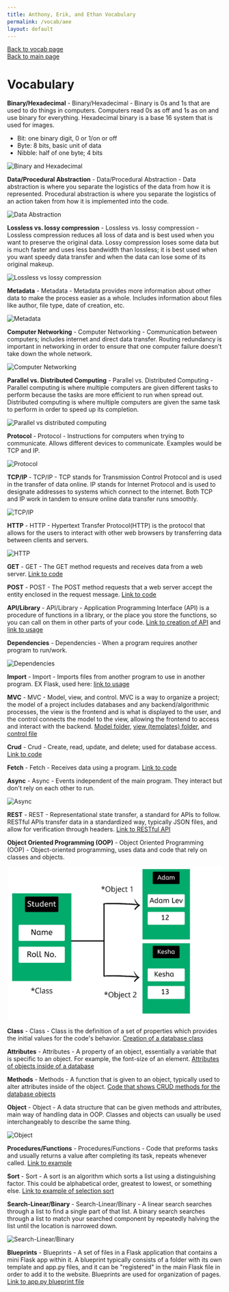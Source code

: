 ```yaml
---
title: Anthony, Erik, and Ethan Vocabulary
permalink: /vocab/aee
layout: default
---
```


[Back to vocab page](/vocab)
<br />
[Back to main page](/)

# Vocabulary

**Binary/Hexadecimal** - Binary/Hexadecimal - Binary is 0s and 1s that are used to do things in computers. Computers read 0s as off and 1s as on and use binary for everything. Hexadecimal binary is a base 16 system that is used for images. 
- Bit: one binary digit, 0 or 1/on or off
- Byte: 8 bits, basic unit of data
- Nibble: half of one byte; 4 bits 

![Binary and Hexadecimal](https://i.pinimg.com/originals/fa/3f/8b/fa3f8b032f1df211cfa5a226b973f0e8.jpg)

**Data/Procedural Abstraction** - Data/Procedural Abstraction - Data abstraction is where you separate the logistics of the data from how it is represented. Procedural abstraction is where you separate the logistics of an action taken from how it is implemented into the code.

![Data Abstraction](https://www.tibco.com/sites/tibco/files/media_entity/2021-08/data-abstraction-layer-diagram.svg)

**Lossless vs. lossy compression** - Lossless vs. lossy compression - Lossless compression reduces all loss of data and is best used when you want to preserve the original data. Lossy compression loses some data but is much faster and uses less bandwidth than lossless; it is best used when you want speedy data transfer and when the data can lose some of its original makeup.

![Lossless vs lossy compression](https://gisgeography.com/wp-content/uploads/2015/09/Lossy-vs-Lossless-334x425.png)

**Metadata** - Metadata - Metadata provides more information about other data to make the process easier as a whole. Includes information about files like author, file type, date of creation, etc.

![Metadata](https://static.wixstatic.com/media/21a510_d68674efd9d940e78485d7359045f509~mv2.jpg/v1/fill/w_1000,h_618,al_c,q_90,usm_0.66_1.00_0.01/21a510_d68674efd9d940e78485d7359045f509~mv2.jpg)

**Computer Networking** - Computer Networking - Communication between computers; includes internet and direct data transfer. Routing redundancy is important in networking in order to ensure that one computer failure doesn't take down the whole network.

![Computer Networking](https://www.guru99.com/images/1/090719_0446_BasicsofCom1.png)

**Parallel vs. Distributed Computing** - Parallel vs. Distributed Computing - Parallel computing is where multiple computers are given different tasks to perform because the tasks are more efficient to run when spread out. Distributed computing is where multiple computers are given the same task to perform in order to speed up its completion.

![Parallel vs distributed computing](https://www.oreilly.com/library/view/distributed-computing-in/9781787126992/assets/e1153739-f551-4f1f-a44a-8effcd193099.png)

**Protocol** - Protocol - Instructions for computers when trying to communicate. Allows different devices to communicate. Examples would be TCP and IP. 

![Protocol](https://cdn.kastatic.org/ka-perseus-images/6a0cd3a5b7e709c2f637c959ba98705ad21e4e3c.svg)

**TCP/IP** - TCP/IP - TCP stands for Transmission Control Protocol and is used in the transfer of data online. IP stands for Internet Protocol and is used to designate addresses to systems which connect to the internet. Both TCP and IP work in tandem to ensure online data transfer runs smoothly.

![TCP/IP](https://www.dnsstuff.com/wp-content/uploads/2020/07/four-layers-TCP-IP.png)

**HTTP** - HTTP - Hypertext Transfer Protocol(HTTP) is the protocol that allows for the users to interact with other web browsers by transferring data between clients and servers.

![HTTP](https://www.ionos.com/digitalguide/fileadmin/DigitalGuide/Screenshots_2020/diagram-of-http-communication-process.png)

**GET** - GET - The GET method requests and receives data from a web server. [Link to code](https://github.com/tonyhieu/csp-anthonys-harem/blob/026649638b3ff997fbbbbfad13ba515be4506192/app.py#L120-L125)

**POST** - POST - The POST method requests that a web server accept the entity enclosed in the request message. [Link to code](https://github.com/tonyhieu/csp-anthonys-harem/blob/026649638b3ff997fbbbbfad13ba515be4506192/app.py#L133-L142)

**API/Library** - API/Library - Application Programming Interface (API) is a procedure of functions in a library, or the place you store the functions, so you can call on them in other parts of your code. [Link to creation of API](https://github.com/tonyhieu/csp-anthonys-harem/blob/main/api/webapi.py) and [link to usage](https://github.com/tonyhieu/csp-anthonys-harem/blob/026649638b3ff997fbbbbfad13ba515be4506192/app.py#L120-L125)

**Dependencies** - Dependencies - When a program requires another program to run/work.

![Dependencies](https://www.prince2.com/blog/wp-content/uploads/2019/05/xproject-dependencies-flowcharts.jpg.pagespeed.ic.NhIr7uedka.jpg)

**Import** - Import - Imports files from another program to use in another program. EX Flask, used here: [link to usage](https://github.com/tonyhieu/csp-anthonys-harem/blob/main/app.py#L0-L15)

**MVC** - MVC - Model, view, and control. MVC is a way to organize a project; the model of a project includes databases and any backend/algorithmic processes, the view is the frontend and is what is displayed to the user, and the control connects the model to the view, allowing the frontend to access and interact with the backend. [Model folder](https://github.com/tonyhieu/csp-anthonys-harem/tree/main/model), [view (templates) folder](https://github.com/tonyhieu/csp-anthonys-harem/tree/main/templates), and [control file](https://github.com/tonyhieu/csp-anthonys-harem/blob/main/app.py)

**Crud** - Crud - Create, read, update, and delete; used for database access. [Link to code](https://github.com/tonyhieu/csp-anthonys-harem/blob/026649638b3ff997fbbbbfad13ba515be4506192/db.py#L25-L59)

**Fetch** - Fetch - Receives data using a program. [Link to code](https://github.com/tonyhieu/csp-anthonys-harem/blob/main/app.py#L43)

**Async** - Async - Events independent of the main program. They interact but don't rely on each other to run. 

![Async](https://www.baeldung.com/wp-content/uploads/sites/4/2020/07/sync.png)

**REST** - REST - Representational state transfer, a standard for APIs to follow. RESTful APIs transfer data in a standardized way, typically JSON files, and allow for verification through headers. [Link to RESTful API](https://github.com/tonyhieu/csp-anthonys-harem/blob/main/api/webapi.py)

**Object Oriented Programming (OOP)** - Object Oriented Programming (OOP) - Object-oriented programming, uses data and code that rely on classes and objects.

![OOP](https://raw.githubusercontent.com/ArjitS1/Raw/master/Student.jpg)

**Class** - Class - Class is the definition of a set of properties which provides the initial values for the code's behavior. [Creation of a database class](https://github.com/tonyhieu/csp-anthonys-harem/blob/026649638b3ff997fbbbbfad13ba515be4506192/db.py#L14)

**Attributes** - Attributes - A property of an object, essentially a variable that is specific to an object. For example, the font-size of an element. [Attributes of objects inside of a database](https://github.com/tonyhieu/csp-anthonys-harem/blob/main/db.py#L15-L18)

**Methods** - Methods - A function that is given to an object, typically used to alter attributes inside of the object. [Code that shows CRUD methods for the database objects](https://github.com/tonyhieu/csp-anthonys-harem/blob/026649638b3ff997fbbbbfad13ba515be4506192/db.py#L25-L59)

**Object** - Object - A data structure that can be given methods and attributes, main way of handling data in OOP. Classes and objects can usually be used interchangeably to describe the same thing.

![Object](https://javatutorial.net/wp-content/uploads/2014/11/class-object-featured-image.png)

**Procedures/Functions** - Procedures/Functions - Code that preforms tasks and usually returns a value after completing its task, repeats whenever called. [Link to example](https://github.com/tonyhieu/csp-anthonys-harem/blob/main/templates/about.html#L73-L85)

**Sort** - Sort - A sort is an algorithm which sorts a list using a distinguishing factor. This could be alphabetical order, greatest to lowest, or something else. [Link to example of selection sort](https://github.com/Altoid0/FRQ-Site/blob/master/src/main/java/com/application/frq/Anthony/Sorts.java#L22-L38)

**Search-Linear/Binary** - Search-Linear/Binary - A linear search searches through a list to find a single part of that list. A binary search searches through a list to match your searched component by repeatedly halving the list until the location is narrowed down.

![Search-Linear/Binary](https://s3-us-west-2.amazonaws.com/ib-assessment-tests/problem_images/binary_search.gif)

**Blueprints** - Blueprints - A set of files in a Flask application that contains a mini Flask app within it. A blueprint typically consists of a folder with its own template and app.py files, and it can be "registered" in the main Flask file in order to add it to the website. Blueprints are used for organization of pages. [Link to app.py blueprint file](https://github.com/tonyhieu/csp-anthonys-harem/blob/main/anthony/anthony.py)
